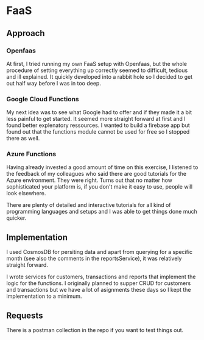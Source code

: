 # FaaS

## Approach
### Openfaas
At first, I tried running my own FaaS setup with Openfaas, but the whole procedure of setting everything up correctly seemed to difficult, tedious and ill explained. It quickly developed into a rabbit hole so I decided to get out half way before I was in too deep.

### Google Cloud Functions
My next idea was to see what Google had to offer and if they made it a bit less painful to get started. It seemed more straight forward at first and I found better explenatory ressources. I wanted to build a firebase app but found out that the functions module cannot be used for free so I stopped there as well.

### Azure Functions
Having already invested a good amount of time on this exercise, I listened to the feedback of my colleagues who said there are good tutorials for the Azure environment. They were right. Turns out that no matter how sophisticated your platform is, if you don't make it easy to use, people will look elsewhere.

There are plenty of detailed and interactive tutorials for all kind of programming languages and setups and I was able to get things done much quicker.

## Implementation
I used CosmosDB for persiting data and apart from querying for a specific month (see also the comments in the reportsService), it was relatively straight forward.

I wrote services for customers, transactions and reports that implement the logic for the functions. I originally planned to supper CRUD for customers and transactions but we have a lot of asignments these days so I kept the implementation to a minimum.

## Requests
There is a postman collection in the repo if you want to test things out.


